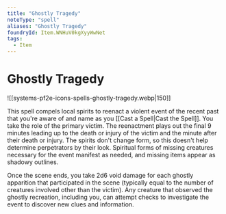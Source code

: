 ```yaml
---
title: "Ghostly Tragedy"
noteType: "spell"
aliases: "Ghostly Tragedy"
foundryId: Item.WNHuV0kgXyyWwNet
tags:
  - Item
---
```


# Ghostly Tragedy
![[systems-pf2e-icons-spells-ghostly-tragedy.webp|150]]

This spell compels local spirits to reenact a violent event of the recent past that you're aware of and name as you [[Cast a Spell|Cast the Spell]]. You take the role of the primary victim. The reenactment plays out the final 9 minutes leading up to the death or injury of the victim and the minute after their death or injury. The spirits don't change form, so this doesn't help determine perpetrators by their look. Spiritual forms of missing creatures necessary for the event manifest as needed, and missing items appear as shadowy outlines.

Once the scene ends, you take 2d6 void damage for each ghostly apparition that participated in the scene (typically equal to the number of creatures involved other than the victim). Any creature that observed the ghostly recreation, including you, can attempt checks to investigate the event to discover new clues and information.
